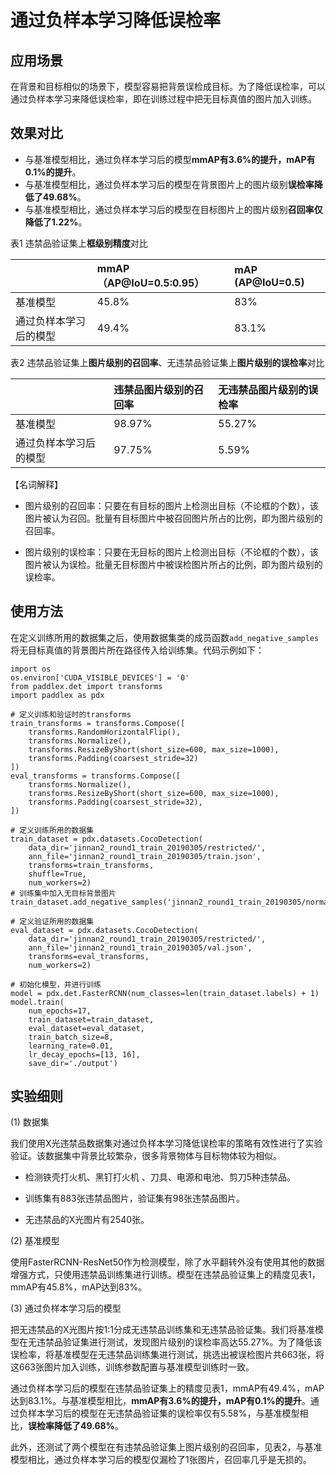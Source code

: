 # 通过负样本学习降低误检率

## 应用场景

在背景和目标相似的场景下，模型容易把背景误检成目标。为了降低误检率，可以通过负样本学习来降低误检率，即在训练过程中把无目标真值的图片加入训练。

## 效果对比

* 与基准模型相比，通过负样本学习后的模型**mmAP有3.6%的提升，mAP有0.1%的提升**。
* 与基准模型相比，通过负样本学习后的模型在背景图片上的图片级别**误检率降低了49.68%**。
* 与基准模型相比，通过负样本学习后的模型在目标图片上的图片级别**召回率仅降低了1.22%**。

表1 违禁品验证集上**框级别精度**对比

||mmAP（AP@IoU=0.5:0.95）| mAP (AP@IoU=0.5)|
|:---|:---|:---|
|基准模型 | 45.8% | 83% |
|通过负样本学习后的模型 | 49.4% | 83.1% |

表2 违禁品验证集上**图片级别的召回率**、无违禁品验证集上**图片级别的误检率**对比

||违禁品图片级别的召回率| 无违禁品图片级别的误检率|
|:---|:--------------------|:------------------------|
|基准模型 | 98.97% | 55.27% |
|通过负样本学习后的模型 | 97.75% | 5.59% |

【名词解释】

 * 图片级别的召回率：只要在有目标的图片上检测出目标（不论框的个数），该图片被认为召回。批量有目标图片中被召回图片所占的比例，即为图片级别的召回率。

 * 图片级别的误检率：只要在无目标的图片上检测出目标（不论框的个数），该图片被认为误检。批量无目标图片中被误检图片所占的比例，即为图片级别的误检率。


## 使用方法

在定义训练所用的数据集之后，使用数据集类的成员函数`add_negative_samples`将无目标真值的背景图片所在路径传入给训练集。代码示例如下：

```
import os
os.environ['CUDA_VISIBLE_DEVICES'] = '0'
from paddlex.det import transforms
import paddlex as pdx

# 定义训练和验证时的transforms
train_transforms = transforms.Compose([
    transforms.RandomHorizontalFlip(),
    transforms.Normalize(),
    transforms.ResizeByShort(short_size=600, max_size=1000),
    transforms.Padding(coarsest_stride=32)
])
eval_transforms = transforms.Compose([
    transforms.Normalize(),
    transforms.ResizeByShort(short_size=600, max_size=1000),
    transforms.Padding(coarsest_stride=32),
])

# 定义训练所用的数据集
train_dataset = pdx.datasets.CocoDetection(
    data_dir='jinnan2_round1_train_20190305/restricted/',
    ann_file='jinnan2_round1_train_20190305/train.json',
    transforms=train_transforms,
    shuffle=True,
    num_workers=2)
# 训练集中加入无目标背景图片
train_dataset.add_negative_samples('jinnan2_round1_train_20190305/normal_train_back/')

# 定义验证所用的数据集
eval_dataset = pdx.datasets.CocoDetection(
    data_dir='jinnan2_round1_train_20190305/restricted/',
    ann_file='jinnan2_round1_train_20190305/val.json',
    transforms=eval_transforms,
    num_workers=2)

# 初始化模型，并进行训练
model = pdx.det.FasterRCNN(num_classes=len(train_dataset.labels) + 1)
model.train(
    num_epochs=17,
    train_dataset=train_dataset,
    eval_dataset=eval_dataset,
    train_batch_size=8,
    learning_rate=0.01,
    lr_decay_epochs=[13, 16],
    save_dir='./output')
```

## 实验细则

(1) 数据集

我们使用X光违禁品数据集对通过负样本学习降低误检率的策略有效性进行了实验验证。该数据集中背景比较繁杂，很多背景物体与目标物体较为相似。

* 检测铁壳打火机、黑钉打火机 、刀具、电源和电池、剪刀5种违禁品。

* 训练集有883张违禁品图片，验证集有98张违禁品图片。

* 无违禁品的X光图片有2540张。

(2) 基准模型

使用FasterRCNN-ResNet50作为检测模型，除了水平翻转外没有使用其他的数据增强方式，只使用违禁品训练集进行训练。模型在违禁品验证集上的精度见表1，mmAP有45.8%，mAP达到83%。

(3) 通过负样本学习后的模型

把无违禁品的X光图片按1:1分成无违禁品训练集和无违禁品验证集。我们将基准模型在无违禁品验证集进行测试，发现图片级别的误检率高达55.27%。为了降低该误检率，将基准模型在无违禁品训练集进行测试，挑选出被误检图片共663张，将这663张图片加入训练，训练参数配置与基准模型训练时一致。

通过负样本学习后的模型在违禁品验证集上的精度见表1，mmAP有49.4%，mAP达到83.1%。与基准模型相比，**mmAP有3.6%的提升，mAP有0.1%的提升**。通过负样本学习后的模型在无违禁品验证集的误检率仅有5.58%，与基准模型相比，**误检率降低了49.68%**。

此外，还测试了两个模型在有违禁品验证集上图片级别的召回率，见表2，与基准模型相比，通过负样本学习后的模型仅漏检了1张图片，召回率几乎是无损的。
